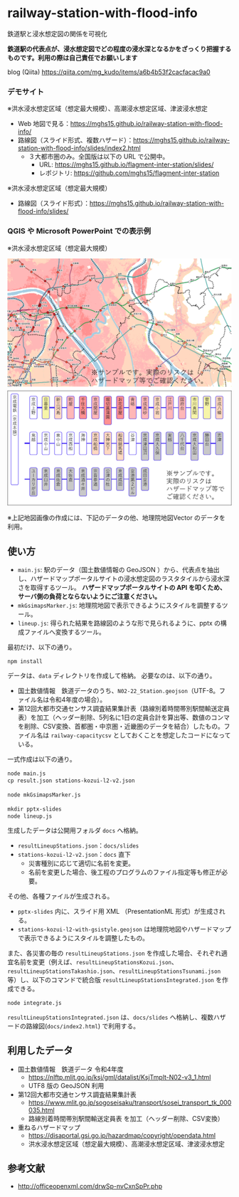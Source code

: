 # railway-station-with-flood-info
鉄道駅と浸水想定図の関係を可視化

**鉄道駅の代表点が、浸水想定図でどの程度の浸水深となるかをざっくり把握するものです。利用の際は自己責任でお願いします** 

blog (Qiita) https://qiita.com/mg_kudo/items/a6b4b53f2cacfacac9a0

### デモサイト
※洪水浸水想定区域（想定最大規模）、高潮浸水想定区域、津波浸水想定
* Web 地図で見る：https://mghs15.github.io/railway-station-with-flood-info/
* 路線図（スライド形式、複数ハザード）：https://mghs15.github.io/railway-station-with-flood-info/slides/index2.html
	* ３大都市圏のみ。全国版は以下の URL で公開中。
 		* URL: https://mghs15.github.io/flagment-inter-station/slides/
		* レポジトリ: https://github.com/mghs15/flagment-inter-station 

※洪水浸水想定区域（想定最大規模）
* 路線図（スライド形式）：https://mghs15.github.io/railway-station-with-flood-info/slides/

### QGIS や Microsoft PowerPoint での表示例
※洪水浸水想定区域（想定最大規模）

![サンプル1](image/sample1.png "地図上へ表示")
![サンプル2](image/sample2.png "路線図風のスライド")

※上記地図画像の作成には、下記のデータの他、地理院地図Vector のデータを利用。 

## 使い方

* `main.js`: 駅のデータ（国土数値情報の GeoJSON ）から、代表点を抽出し、ハザードマップポータルサイトの浸水想定図のラスタタイルから浸水深さを取得するツール。
  **ハザードマップポータルサイトの API を叩くため、サーバ側の負荷とならないようにご注意ください。**
* `mkGsimapsMarker.js`: 地理院地図で表示できるようにスタイルを調整するツール。
* `lineup.js`: 得られた結果を路線図のような形で見られるように、pptx の構成ファイルへ変換するツール。

最初だけ、以下の通り。
```
npm install
```

データは、`data` ディレクトリを作成して格納。
必要なのは、以下の通り。
* 国土数値情報　鉄道データのうち、`N02-22_Station.geojson`（UTF-8。ファイル名は令和4年度の場合）。
* 第12回大都市交通センサス調査結果集計表（路線別着時間帯別駅間輸送定員表）を加工（ヘッダー削除、5列名に1日の定員合計を算出等、数値のコンマを削除、CSV変換、首都圏・中京圏・近畿圏のデータを結合）したもの。ファイル名は `railway-capacitycsv` としておくことを想定したコードになっている。

一式作成は以下の通り。
```
node main.js
cp result.json stations-kozui-l2-v2.json

node mkGsimapsMarker.js

mkdir pptx-slides
node lineup.js
```
生成したデータは公開用フォルダ `docs` へ格納。
* `resultLineupStations.json`：`docs/slides`
* `stations-kozui-l2-v2.json`：`docs` 直下
	* 災害種別に応じて適切に名前を変更。
	* 名前を変更した場合、後工程のプログラムのファイル指定等も修正が必要。

その他、各種ファイルが生成される。
* `pptx-slides` 内に、スライド用 XML （PresentationML 形式）が生成される。
* `stations-kozui-l2-with-gsistyle.geojson` は地理院地図やハザードマップで表示できるようにスタイルを調整したもの。

また、各災害の毎の `resultLineupStations.json` を作成した場合、それぞれ適宜名前を変更（例えば、`resultLineupStationsKozui.json`、`resultLineupStationsTakashio.json`、`resultLineupStationsTsunami.json` 等）し、以下のコマンドで統合版 `resultLineupStationsIntegrated.json` を作成できる。

```
node integrate.js
```
`resultLineupStationsIntegrated.json` は、`docs/slides` へ格納し、複数ハザードの路線図(`docs/index2.html`) で利用する。

## 利用したデータ
* 国土数値情報　鉄道データ 令和4年度
	* https://nlftp.mlit.go.jp/ksj/gml/datalist/KsjTmplt-N02-v3_1.html
	* UTF8 版の GeoJSON 利用
* 第12回大都市交通センサス調査結果集計表
	* https://www.mlit.go.jp/sogoseisaku/transport/sosei_transport_tk_000035.html
	* 路線別着時間帯別駅間輸送定員表 を加工（ヘッダー削除、CSV変換）
* 重ねるハザードマップ
	* https://disaportal.gsi.go.jp/hazardmap/copyright/opendata.html
	* 洪水浸水想定区域（想定最大規模）、高潮浸水想定区域、津波浸水想定

## 参考文献
* http://officeopenxml.com/drwSp-nvCxnSpPr.php
